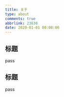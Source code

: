 ```yaml
---
title: 关于
type: about
comments: true
abbrlink: 23630
date: 2020-01-01 00:00:00
---
```

## 标题
pass
## 标题
pass
